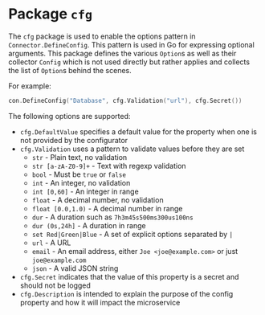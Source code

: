 # Package `cfg`

The `cfg` package is used to enable the options pattern in `Connector.DefineConfig`. This pattern is used in Go for expressing optional arguments. This package defines the various `Option`s as well as their collector `Config` which is not used directly but rather applies and collects the list of `Option`s behind the scenes.

For example:

```go
con.DefineConfig("Database", cfg.Validation("url"), cfg.Secret())
```

The following options are supported:

* `cfg.DefaultValue` specifies a default value for the property when one is not provided by the configurator
* `cfg.Validation` uses a pattern to validate values before they are set
	* `str` - Plain text, no validation
	* `str [a-zA-Z0-9]+` - Text with regexp validation
	* `bool` - Must be `true` or `false`
	* `int` - An integer, no validation
	* `int [0,60]` - An integer in range
	* `float` - A decimal number, no validation
	* `float [0.0,1.0)` - A decimal number in range
	* `dur` - A duration such as `7h3m45s500ms300us100ns`
	* `dur (0s,24h]` - A duration in range
	* `set Red|Green|Blue` - A set of explicit options separated by `|`
	* `url` - A URL
	* `email` - An email address, either `Joe <joe@example.com>` or just `joe@example.com`
	* `json` - A valid JSON string
* `cfg.Secret` indicates that the value of this property is a secret and should not be logged
* `cfg.Description` is intended to explain the purpose of the config property and how it will impact the microservice
